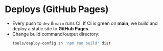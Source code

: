 # Deploys (GitHub Pages)

- Every push to `dev` & `main` runs CI. If CI is green on **main**, we build and deploy a static site to **GitHub Pages**.
- Change build command/output directory:
  ```bash
  tools/deploy-config.sh 'npm run build' dist
